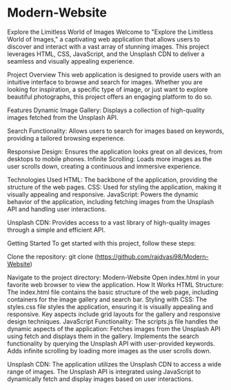 # Modern-Website
Explore the Limitless World of Images
Welcome to "Explore the Limitless World of Images," a captivating web application that allows users to discover and interact with a vast array of stunning images. This project leverages HTML, CSS, JavaScript, and the Unsplash CDN to deliver a seamless and visually appealing experience.

Project Overview
This web application is designed to provide users with an intuitive interface to browse and search for images. Whether you are looking for inspiration, a specific type of image, or just want to explore beautiful photographs, this project offers an engaging platform to do so.

Features
Dynamic Image Gallery: 
Displays a collection of high-quality images fetched from the Unsplash API.

Search Functionality: 
Allows users to search for images based on keywords, providing a tailored browsing experience.

Responsive Design: 
Ensures the application looks great on all devices, from desktops to mobile phones.
Infinite Scrolling: Loads more images as the user scrolls down, creating a continuous and immersive experience.

Technologies Used
HTML: The backbone of the application, providing the structure of the web pages.
CSS: Used for styling the application, making it visually appealing and responsive.
JavaScript: Powers the dynamic behavior of the application, including fetching images from the Unsplash API and handling user interactions.

Unsplash CDN: Provides access to a vast library of high-quality images through a simple and efficient API.

Getting Started
To get started with this project, follow these steps:

Clone the repository:
git clone (https://github.com/rajdvasi98/Modern-Website)

Navigate to the project directory:
Modern-Website
Open index.html in your favorite web browser to view the application.
How It Works
HTML Structure: The index.html file contains the basic structure of the web page, including containers for the image gallery and search bar.
Styling with CSS: The styles.css file styles the application, ensuring it is visually appealing and responsive. Key aspects include grid layouts for the gallery and responsive design techniques.
JavaScript Functionality: 
The scripts.js file handles the dynamic aspects of the application:
Fetches images from the Unsplash API using fetch and displays them in the gallery.
Implements the search functionality by querying the Unsplash API with user-provided keywords.
Adds infinite scrolling by loading more images as the user scrolls down.

Unsplash CDN: 
The application utilizes the Unsplash CDN to access a wide range of images. The Unsplash API is integrated using JavaScript to dynamically fetch and display images based on user interactions.
